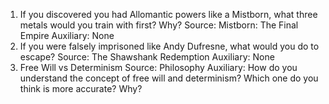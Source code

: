 1. If you discovered you had Allomantic powers like a Mistborn, what three metals would you train with first? Why?
Source: Mistborn: The Final Empire
Auxiliary: None
2. If you were falsely imprisoned like Andy Dufresne, what would you do to escape?
Source: The Shawshank Redemption
Auxiliary: None
3. Free Will vs Determinism
Source: Philosophy
Auxiliary: How do you understand the concept of free will and determinism? Which one do you think is more accurate? Why?